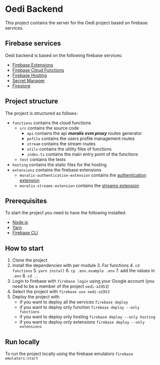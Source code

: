 # Oedi Backend
This project contains the server for the Oedi project based on firebase services.

## Firebase services
Oedi backend is based on the following firebase services:
- [Firebase Extensions](https://firebase.google.com/docs/extensions)
- [Firebase Cloud Functions](https://firebase.google.com/docs/functions)
- [Firebase Hosting](https://firebase.google.com/docs/hosting)
- [Secret Manager](https://cloud.google.com/secret-manager/)
- [Firestore](https://firebase.google.com/docs/firestore)

## Project structure
The project is structured as follows:
- `functions` contains the cloud functions
  - `src` contains the source code
    - `api` contains the api _**moralis evm proxy**_ routes generator
    - `pofile` contains the users profile management routes
    - `stream` contains the stream routes
    - `utils` contains the utility files of functions
    - `index.ts` contains the main entry point of the functions
  - `test` contains the tests
- `hosting` contains the static files for the hosting
- `extensions` contains the firebase extensions
  - `moralis-authentication-extension` contains the [authentication extension](https://moralisweb3.github.io/Moralis-JS-SDK/demos/firebase-auth-ext/)
  - `moralis-streams-extension` contains the [streams extension](https://moralisweb3.github.io/Moralis-JS-SDK/demos/firebase-streams-ext)

## Prerequisites
To start the project you need to have the following installed:
- [Node.js](https://nodejs.org/en/)
- [Yarn](https://yarnpkg.com/)
- [Firebase CLI](https://firebase.google.com/docs/cli)

## How to start
1. Clone the project
2. Install the dependencies with per module
   3. For functions
      4. `cd functions`
      5. `yarn install`
      6. `cp .env.example .env`
      7. add the values in `.env`
      8. `cd ..`
3. Login to firebase with `firebase login` using your Google account (you need to be a member of the project `oedi-a1953`)
4. Select the project with `firebase use oedi-a1953`
5. Deploy the project with 
   - if you want to deploy all the services `firebase deploy`
   - if you want to deploy only function `firebase deploy --only functions`
   - if you want to deploy only hosting `firebase deploy --only hosting`
   - if you want to deploy only extensions `firebase deploy --only extensions`

## Run locally
To run the project locally using the firebase emulators `firebase emulators:start`
